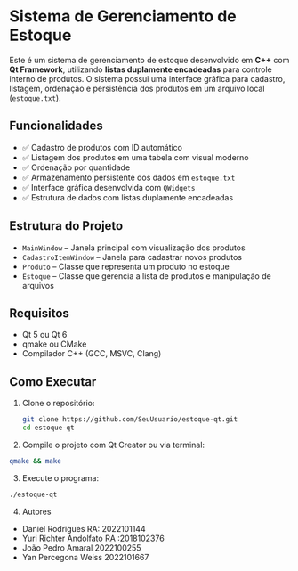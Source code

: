 # Sistema de Gerenciamento de Estoque

Este é um sistema de gerenciamento de estoque desenvolvido em **C++** com **Qt Framework**, utilizando **listas duplamente encadeadas** para controle interno de produtos. O sistema possui uma interface gráfica para cadastro, listagem, ordenação e persistência dos produtos em um arquivo local (`estoque.txt`).

## Funcionalidades

* ✅ Cadastro de produtos com ID automático
* ✅ Listagem dos produtos em uma tabela com visual moderno
* ✅ Ordenação por quantidade
* ✅ Armazenamento persistente dos dados em `estoque.txt`
* ✅ Interface gráfica desenvolvida com `QWidgets`
* ✅ Estrutura de dados com listas duplamente encadeadas

## Estrutura do Projeto

* `MainWindow` – Janela principal com visualização dos produtos
* `CadastroItemWindow` – Janela para cadastrar novos produtos
* `Produto` – Classe que representa um produto no estoque
* `Estoque` – Classe que gerencia a lista de produtos e manipulação de arquivos

## Requisitos

* Qt 5 ou Qt 6
* qmake ou CMake
* Compilador C++ (GCC, MSVC, Clang)

## Como Executar

1. Clone o repositório:

   ```bash
   git clone https://github.com/SeuUsuario/estoque-qt.git
   cd estoque-qt
   ```
2. Compile o projeto com Qt Creator ou via terminal:
  ```bash
  qmake && make
   ```
3. Execute o programa:
  ```bash
./estoque-qt
  ```

4. Autores
- Daniel Rodrigues RA: 2022101144
- Yuri Richter Andolfato RA :2018102376
- João Pedro Amaral 2022100255
- Yan Percegona Weiss 2022101667
